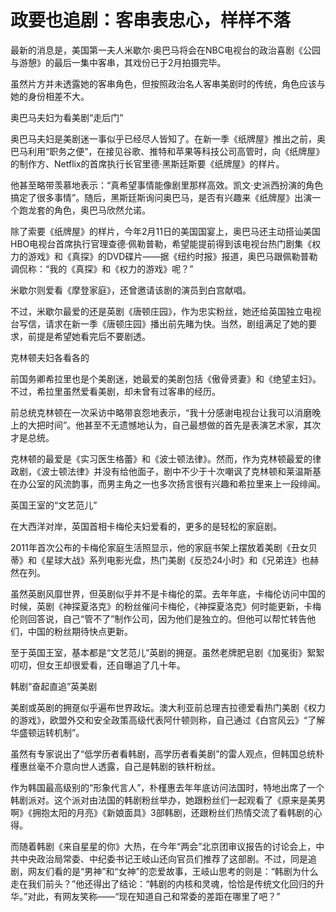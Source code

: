 # 政要也追剧：客串表忠心，样样不落

最新的消息是，美国第一夫人米歇尔·奥巴马将会在NBC电视台的政治喜剧《公园与游憩》的最后一集中客串，其戏份已于2月拍摄完毕。 

虽然片方并未透露她的客串角色，但按照政治名人客串美剧时的传统，角色应该与她的身份相差不大。 

奥巴马夫妇为看美剧“走后门” 

奥巴马夫妇是美剧迷一事似乎已经尽人皆知了。在新一季《纸牌屋》推出之前，奥巴马利用“职务之便”，在接见谷歌、推特和苹果等科技公司高管时，向《纸牌屋》的制作方、Netflix的首席执行长官里德·黑斯廷斯要《纸牌屋》的样片。 

他甚至略带羡慕地表示：“真希望事情能像剧里那样高效。凯文·史派西扮演的角色搞定了很多事情”。随后，黑斯廷斯询问奥巴马，是否有兴趣来《纸牌屋》出演一个跑龙套的角色，奥巴马欣然允诺。 

除了索要《纸牌屋》的样片，今年2月11日的美国国宴上，奥巴马还主动搭讪美国HBO电视台首席执行官理查德·佩勒普勒，希望能提前得到该电视台热门剧集《权力的游戏》和《真探》的DVD碟片——据《纽约时报》报道，奥巴马跟佩勒普勒调侃称：“我的《真探》和《权力的游戏》呢？” 

米歇尔则爱看《摩登家庭》，还曾邀请该剧的演员到白宫献唱。 

不过，米歇尔最爱的还是英剧《唐顿庄园》，作为忠实粉丝，她还给英国独立电视台写信，请求在新一季《唐顿庄园》播出前先睹为快。当然，剧组满足了她的要求，前提是希望她看完后不要剧透。 

克林顿夫妇各看各的 

前国务卿希拉里也是个美剧迷，她最爱的美剧包括《傲骨贤妻》和《绝望主妇》。不过，希拉里虽然爱看美剧，却未曾有过客串的经历。 

前总统克林顿在一次采访中略带哀怨地表示，“我十分感谢电视台让我可以消磨晚上的大把时间”。他甚至不无遗憾地认为，自己最想做的首先是表演艺术家，其次才是总统。 

克林顿的最爱是《实习医生格蕾》和《波士顿法律》。然而，作为克林顿最爱的律政剧，《波士顿法律》并没有给他面子，剧中不少于十次嘲讽了克林顿和莱温斯基在办公室的风流韵事，而男主角之一也多次扬言很有兴趣和希拉里来上一段绯闻。 

英国王室的“文艺范儿” 

在大西洋对岸，英国首相卡梅伦夫妇爱看的，更多的是轻松的家庭剧。 

2011年首次公布的卡梅伦家庭生活照显示，他的家庭书架上摆放着美剧《丑女贝蒂》和《星球大战》系列电影光盘，热门美剧《反恐24小时》和《兄弟连》也赫然在列。 

虽然英剧风靡世界，但英剧似乎并不是卡梅伦的菜。去年年底，卡梅伦访问中国的时候，英剧《神探夏洛克》的粉丝催问卡梅伦，《神探夏洛克》何时能更新，卡梅伦则回答说，自己“管不了”制作公司，因为他们是独立的。但他可以帮忙转告他们，中国的粉丝期待快点更新。 

至于英国王室，基本都是“文艺范儿”英剧的拥趸。虽然老牌肥皂剧《加冕街》絮絮叨叨，但女王却很爱看，还自曝追了几十年。 

韩剧“奋起直追”英美剧 

美剧或英剧的拥趸似乎遍布世界政坛。澳大利亚前总理吉拉德爱看热门美剧《权力的游戏》，欧盟外交和安全政策高级代表阿什顿则称，自己通过《白宫风云》“了解华盛顿运转机制”。 

虽然有专家说出了“低学历者看韩剧，高学历者看美剧”的雷人观点，但韩国总统朴槿惠丝毫不介意向世人透露，自己是韩剧的铁杆粉丝。 

作为韩国最高级别的“形象代言人”，朴槿惠去年年底访问法国时，特地出席了一个韩剧派对。这个派对由法国的韩剧粉丝举办，她跟粉丝们一起观看了《原来是美男啊》《拥抱太阳的月亮》《新娘面具》3部韩剧，还跟粉丝们热情交流了看韩剧的心得。 

而随着韩剧《来自星星的你》大热，在今年“两会”北京团审议报告的讨论会上，中共中央政治局常委、中纪委书记王岐山还向官员们推荐了这部剧。不过，同是追剧，网友们看的是“男神”和“女神”的恋爱故事，王岐山思考的则是：“韩剧为什么走在我们前头？”他还得出了结论：“韩剧的内核和灵魂，恰恰是传统文化回归的升华。”对此，有网友笑称——“现在知道自己和常委的差距在哪里了吧？”